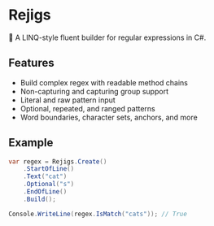 # Rejigs

🧩 A LINQ-style fluent builder for regular expressions in C#.

## Features

- Build complex regex with readable method chains
- Non-capturing and capturing group support
- Literal and raw pattern input
- Optional, repeated, and ranged patterns
- Word boundaries, character sets, anchors, and more

## Example

```csharp
var regex = Rejigs.Create()
    .StartOfLine()
    .Text("cat")
    .Optional("s")
    .EndOfLine()
    .Build();

Console.WriteLine(regex.IsMatch("cats")); // True
